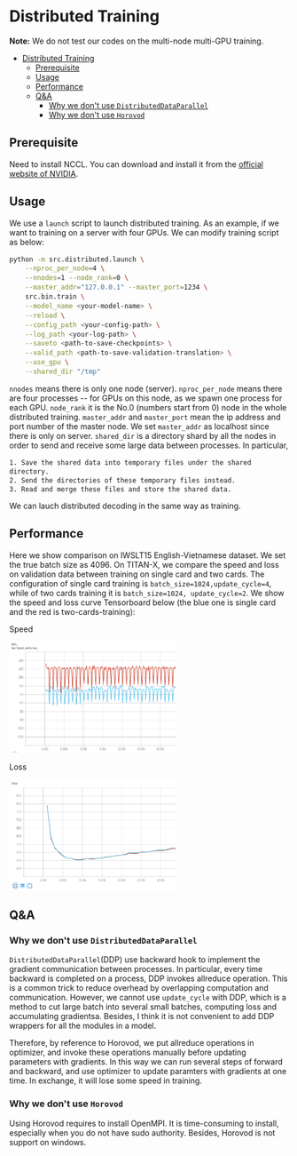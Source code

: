 # Distributed Training

**Note:** We do not test our codes on the multi-node multi-GPU training.

- [Distributed Training](#distributed-training)
  - [Prerequisite](#prerequisite)
  - [Usage](#usage)
  - [Performance](#performance)
  - [Q&A](#qa)
    - [Why we don't use `DistributedDataParallel`](#why-we-dont-use-distributeddataparallel)
    - [Why we don't use `Horovod`](#why-we-dont-use-horovod)

## Prerequisite

Need to install NCCL. You can download and install it from the [official website of NVIDIA](https://developer.nvidia.com/nccl).

## Usage

We use a `launch` script to launch distributed training. As an example, if we want to training on a server with four GPUs. We can modify training script as below:

``` bash
python -m src.distributed.launch \
    --nproc_per_node=4 \
    --nnodes=1 --node_rank=0 \
    --master_addr="127.0.0.1" --master_port=1234 \
    src.bin.train \
    --model_name <your-model-name> \
    --reload \
    --config_path <your-config-path> \
    --log_path <your-log-path> \
    --saveto <path-to-save-checkpoints> \
    --valid_path <path-to-save-validation-translation> \
    --use_gpu \
    --shared_dir "/tmp"
```
`nnodes` means there is only one node (server). `nproc_per_node` means there are four processes -- for GPUs on this node, as we spawn one process for each GPU. `node_rank` it is the No.0 (numbers start from 0) node in the whole distributed training. `master_addr` and `master_port` mean the ip address and port number of the master node. We set `master_addr` as localhost since there is only on server. `shared_dir` is a directory shard by all the nodes in order to send and receive some large data between processes. In particular,

    1. Save the shared data into temporary files under the shared directory.
    2. Send the directories of these temporary files instead.
    3. Read and merge these files and store the shared data.

We can lauch distributed decoding in the same way as training.

## Performance

Here we show comparison on IWSLT15 English-Vietnamese dataset. We set the true batch size as 4096. On TITAN-X, we compare the speed and loss on validation data between training on single card and two cards. The configuration of single card training is `batch_size=1024,update_cycle=4`, while of two cards training it is `batch_size=1024, update_cycle=2`. We show the speed and loss curve Tensorboard below (the blue one is single card and the red is two-cards-training):

Speed

<img src="../distributed-speed-comp.png" width="300" height="200">

Loss

<img src="../distributed-loss-comp.png" width="300" height="200">

## Q&A

### Why we don't use `DistributedDataParallel`

`DistributedDataParallel`(DDP) use backward hook to implement the gradient communication between processes. In particular, every time backward is completed on a process, DDP invokes allreduce operation. This is a common trick to reduce overhead by overlapping computation and communication. However, we cannot use `update_cycle` with DDP, which is a method to cut large batch into several small batches, computing loss and accumulating gradientsa. Besides, I think it is not convenient to add DDP wrappers for all the modules in a model.

Therefore, by reference to Horovod, we put allreduce operations in optimizer, and invoke these operations manually before updating parameters with gradients. In this way we can run several steps of forward and backward, and use optimizer to update paramters with gradients at one time. In exchange, it will lose some speed in training.

### Why we don't use `Horovod`

Using Horovod requires to install OpenMPI. It is time-consuming to install, especially when you do not have sudo authority. Besides, Horovod is not support on windows. 






 